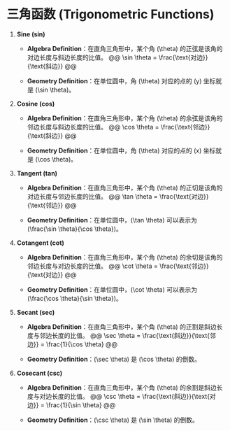 # 三角函数 (Trigonometric Functions)

1. **Sine (sin)**

   - **Algebra Definition**：在直角三角形中，某个角 \(\theta\) 的正弦是该角的对边长度与斜边长度的比值。
     @@
     \sin \theta = \frac{\text{对边}}{\text{斜边}}
     @@
   
   - **Geometry Definition**：在单位圆中，角 \(\theta\) 对应的点的 \(y\) 坐标就是 \(\sin \theta\)。

2. **Cosine (cos)**

   - **Algebra Definition**：在直角三角形中，某个角 \(\theta\) 的余弦是该角的邻边长度与斜边长度的比值。
     @@
     \cos \theta = \frac{\text{邻边}}{\text{斜边}}
     @@
   
   - **Geometry Definition**：在单位圆中，角 \(\theta\) 对应的点的 \(x\) 坐标就是 \(\cos \theta\)。

3. **Tangent (tan)**

   - **Algebra Definition**：在直角三角形中，某个角 \(\theta\) 的正切是该角的对边长度与邻边长度的比值。
     @@
     \tan \theta = \frac{\text{对边}}{\text{邻边}}
     @@
   
   - **Geometry Definition**：在单位圆中，\(\tan \theta\) 可以表示为 \(\frac{\sin \theta}{\cos \theta}\)。

4. **Cotangent (cot)**

   - **Algebra Definition**：在直角三角形中，某个角 \(\theta\) 的余切是该角的邻边长度与对边长度的比值。
     @@
     \cot \theta = \frac{\text{邻边}}{\text{对边}}
     @@
   
   - **Geometry Definition**：在单位圆中，\(\cot \theta\) 可以表示为 \(\frac{\cos \theta}{\sin \theta}\)。

5. **Secant (sec)**

   - **Algebra Definition**：在直角三角形中，某个角 \(\theta\) 的正割是斜边长度与邻边长度的比值。
     @@
     \sec \theta = \frac{\text{斜边}}{\text{邻边}} = \frac{1}{\cos \theta}
     @@
   
   - **Geometry Definition**：\(\sec \theta\) 是 \(\cos \theta\) 的倒数。

6. **Cosecant (csc)**

   - **Algebra Definition**：在直角三角形中，某个角 \(\theta\) 的余割是斜边长度与对边长度的比值。
     @@
     \csc \theta = \frac{\text{斜边}}{\text{对边}} = \frac{1}{\sin \theta}
     @@
   
   - **Geometry Definition**：\(\csc \theta\) 是 \(\sin \theta\) 的倒数。
